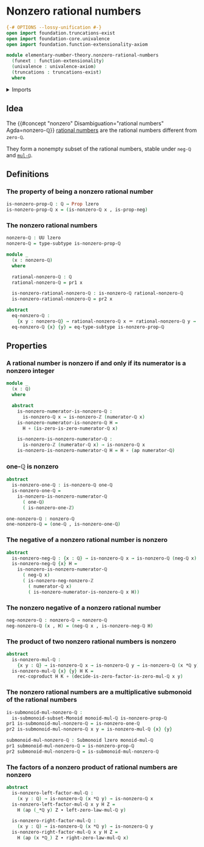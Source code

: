 # Nonzero rational numbers

```agda
{-# OPTIONS --lossy-unification #-}
open import foundation.truncations-exist
open import foundation-core.univalence
open import foundation.function-extensionality-axiom

module elementary-number-theory.nonzero-rational-numbers
  (funext : function-extensionality)
  (univalence : univalence-axiom)
  (truncations : truncations-exist)
  where
```

<details><summary>Imports</summary>

```agda
open import elementary-number-theory.integer-fractions funext univalence truncations
open import elementary-number-theory.integers
open import elementary-number-theory.multiplication-integers funext univalence truncations
open import elementary-number-theory.multiplication-rational-numbers funext univalence truncations
open import elementary-number-theory.multiplicative-monoid-of-rational-numbers funext univalence truncations
open import elementary-number-theory.nonzero-integers funext univalence truncations
open import elementary-number-theory.rational-numbers funext univalence truncations
open import elementary-number-theory.reduced-integer-fractions funext univalence truncations

open import foundation.action-on-identifications-functions
open import foundation.coproduct-types funext univalence truncations
open import foundation.dependent-pair-types
open import foundation.dependent-products-propositions funext
open import foundation.empty-types funext univalence truncations
open import foundation.function-types funext
open import foundation.functoriality-coproduct-types funext univalence truncations
open import foundation.identity-types funext
open import foundation.negation funext
open import foundation.propositions funext univalence
open import foundation.subtypes funext univalence truncations
open import foundation.universe-levels

open import group-theory.submonoids funext univalence truncations
```

</details>

## Idea

The {{#concept "nonzero" Disambiguation="rational numbers" Agda=nonzero-ℚ}}
[rational numbers](elementary-number-theory.rational-numbers.md) are the
rational numbers different from `zero-ℚ`.

They form a nonempty subset of the rational numbers, stable under `neg-ℚ` and
[`mul-ℚ`](elementary-number-theory.multiplication-rational-numbers.md).

## Definitions

### The property of being a nonzero rational number

```agda
is-nonzero-prop-ℚ : ℚ → Prop lzero
is-nonzero-prop-ℚ x = (is-nonzero-ℚ x , is-prop-neg)
```

### The nonzero rational numbers

```agda
nonzero-ℚ : UU lzero
nonzero-ℚ = type-subtype is-nonzero-prop-ℚ

module _
  (x : nonzero-ℚ)
  where

  rational-nonzero-ℚ : ℚ
  rational-nonzero-ℚ = pr1 x

  is-nonzero-rational-nonzero-ℚ : is-nonzero-ℚ rational-nonzero-ℚ
  is-nonzero-rational-nonzero-ℚ = pr2 x

abstract
  eq-nonzero-ℚ :
    {x y : nonzero-ℚ} → rational-nonzero-ℚ x ＝ rational-nonzero-ℚ y → x ＝ y
  eq-nonzero-ℚ {x} {y} = eq-type-subtype is-nonzero-prop-ℚ
```

## Properties

### A rational number is nonzero if and only if its numerator is a nonzero integer

```agda
module _
  (x : ℚ)
  where

  abstract
    is-nonzero-numerator-is-nonzero-ℚ :
      is-nonzero-ℚ x → is-nonzero-ℤ (numerator-ℚ x)
    is-nonzero-numerator-is-nonzero-ℚ H =
      H ∘ (is-zero-is-zero-numerator-ℚ x)

    is-nonzero-is-nonzero-numerator-ℚ :
      is-nonzero-ℤ (numerator-ℚ x) → is-nonzero-ℚ x
    is-nonzero-is-nonzero-numerator-ℚ H = H ∘ (ap numerator-ℚ)
```

### one-ℚ is nonzero

```agda
abstract
  is-nonzero-one-ℚ : is-nonzero-ℚ one-ℚ
  is-nonzero-one-ℚ =
    is-nonzero-is-nonzero-numerator-ℚ
      ( one-ℚ)
      ( is-nonzero-one-ℤ)

one-nonzero-ℚ : nonzero-ℚ
one-nonzero-ℚ = (one-ℚ , is-nonzero-one-ℚ)
```

### The negative of a nonzero rational number is nonzero

```agda
abstract
  is-nonzero-neg-ℚ : {x : ℚ} → is-nonzero-ℚ x → is-nonzero-ℚ (neg-ℚ x)
  is-nonzero-neg-ℚ {x} H =
    is-nonzero-is-nonzero-numerator-ℚ
      ( neg-ℚ x)
      ( is-nonzero-neg-nonzero-ℤ
        ( numerator-ℚ x)
        ( is-nonzero-numerator-is-nonzero-ℚ x H))
```

### The nonzero negative of a nonzero rational number

```agda
neg-nonzero-ℚ : nonzero-ℚ → nonzero-ℚ
neg-nonzero-ℚ (x , H) = (neg-ℚ x , is-nonzero-neg-ℚ H)
```

### The product of two nonzero rational numbers is nonzero

```agda
abstract
  is-nonzero-mul-ℚ :
    {x y : ℚ} → is-nonzero-ℚ x → is-nonzero-ℚ y → is-nonzero-ℚ (x *ℚ y)
  is-nonzero-mul-ℚ {x} {y} H K =
    rec-coproduct H K ∘ (decide-is-zero-factor-is-zero-mul-ℚ x y)
```

### The nonzero rational numbers are a multiplicative submonoid of the rational numbers

```agda
is-submonoid-mul-nonzero-ℚ :
  is-submonoid-subset-Monoid monoid-mul-ℚ is-nonzero-prop-ℚ
pr1 is-submonoid-mul-nonzero-ℚ = is-nonzero-one-ℚ
pr2 is-submonoid-mul-nonzero-ℚ x y = is-nonzero-mul-ℚ {x} {y}

submonoid-mul-nonzero-ℚ : Submonoid lzero monoid-mul-ℚ
pr1 submonoid-mul-nonzero-ℚ = is-nonzero-prop-ℚ
pr2 submonoid-mul-nonzero-ℚ = is-submonoid-mul-nonzero-ℚ
```

### The factors of a nonzero product of rational numbers are nonzero

```agda
abstract
  is-nonzero-left-factor-mul-ℚ :
    (x y : ℚ) → is-nonzero-ℚ (x *ℚ y) → is-nonzero-ℚ x
  is-nonzero-left-factor-mul-ℚ x y H Z =
    H (ap (_*ℚ y) Z ∙ left-zero-law-mul-ℚ y)

  is-nonzero-right-factor-mul-ℚ :
    (x y : ℚ) → is-nonzero-ℚ (x *ℚ y) → is-nonzero-ℚ y
  is-nonzero-right-factor-mul-ℚ x y H Z =
    H (ap (x *ℚ_) Z ∙ right-zero-law-mul-ℚ x)
```
